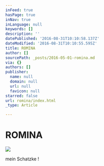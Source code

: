 ```yaml
---
inFeed: true
hasPage: true
inNav: true
inLanguage: null
keywords: []
description: ''
datePublished: '2016-08-31T10:10:58.137Z'
dateModified: '2016-08-31T10:10:55.595Z'
title: ROMINA
author: []
sourcePath: _posts/2016-05-01-romina.md
via: {}
authors: []
publisher:
  name: null
  domain: null
  url: null
  favicon: null
starred: false
url: romina/index.html
_type: Article

---
```

# ROMINA
![](https://the-grid-user-content.s3-us-west-2.amazonaws.com/c709c753-f77a-4df1-ba76-6449f98e56e0.jpg)

mein Schatzke !